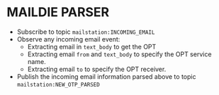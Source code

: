 # MAILDIE PARSER
- Subscribe to topic `mailstation:INCOMING_EMAIL`
- Observe any incoming email event:
  - Extracting email in `text_body` to get the OPT
  - Extracting email `from` and `text_body` to specify the OPT service name.
  - Extracting email `to` to specify the OPT receiver.
- Publish the incoming email information parsed above to topic `mailstation:NEW_OTP_PARSED`